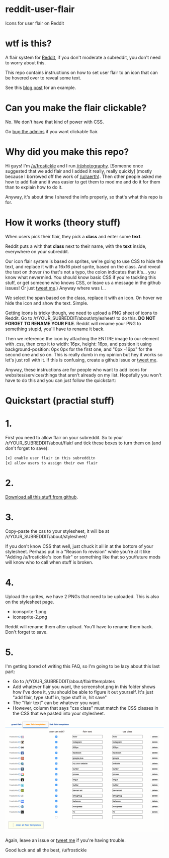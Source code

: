 # reddit-user-flair
Icons for user flair on Reddit

# wtf is this?

A flair system for [Reddit], if you don't moderate a subreddit, you don't need to worry about this.

This repo contains instructions on how to set user flair to an icon that can be hovered over to reveal some text.

See this [blog post] for an example.

# Can you make the flair clickable?

No. We don't have that kind of power with CSS.

Go [bug the admins] if you want clickable flair.

# Why did you make this repo?

Hi guys! I'm [/u/frostickle] and I run [/r/photography]. [Someone once suggested that we add flair and I added it really, really quickly] (mostly because I borrowed off the work of [/u/raerth]). Then other people asked me how to add flair and it was easier to get them to mod me and do it for them than to explain how to do it.

Anyway, it's about time I shared the info properly, so that's what this repo is for.

# How it works (theory stuff)

When users pick their flair, they pick a **class** and enter some **text**.

Reddit puts a <span> with that **class** next to their name, with the **text** inside, everywhere on your subreddit.

Our icon flair system is based on sprites, we're going to use CSS to hide the text, and replace it with a 16x16 pixel sprite, based on the class. And reveal the text on :hover (no that's not a typo, the colon indicates that it's... you know what nevermind. You should know basic CSS if you're tackling this stuff, or get someone who knows CSS, or leave us a message in the github issues! Or just [tweet me].) Anyway where was I... 

We select the span based on the class, replace it with an icon. On hover we hide the icon and show the text. Simple.

Getting icons is tricky though, we need to upload a PNG sheet of icons to Reddit. Go to /r/YOUR_SUBREDDIT/about/stylesheet/ to do this. **DO NOT FORGET TO RENAME YOUR FILE**. Reddit will rename your PNG to something stupid, you'll have to rename it back.

Then we reference the icon by attaching the ENTIRE image to our element with .css, then crop it to width: 16px, height: 16px, and position it using background-position: 0px 0px for the first one, and "0px -16px" for the second one and so on. This is really dumb in my opinion but hey it works so let's just roll with it. If this is confusing, create a github issue or [tweet me].

Anyway, these instructions are for people who want to add icons for websites/services/things that aren't already on my list. Hopefully you won't have to do this and you can just follow the quickstart:

# Quickstart (practial stuff)

# 1.
First you need to allow flair on your subreddit. So to your /r/YOUR_SUBREDDIT/about/flair/ and tick these boxes to turn them on (and don't forget to save):
```
[x] enable user flair in this subredditn
[x] allow users to assign their own flair
```

# 2.
[Download all this stuff from github].

# 3.
Copy-paste the css to your stylesheet, it will be at /r/YOUR_SUBREDDIT/about/stylesheet/

If you don't know CSS that well, just chuck it all in at the bottom of your stylesheet. Perhaps put in a "Reason fo revision" while you're at it like "Adding /u/frostickle's icon flair" or something like that so you/future mods will know who to call when stuff is broken.

# 4.
Upload the sprites, we have 2 PNGs that need to be uploaded. This is also on the stylesheet page.

* iconsprite-1.png
* iconsprite-2.png

Reddit will rename them after upload. You'll have to rename them back. Don't forget to save.

# 5.
I'm getting bored of writing this FAQ, so I'm going to be lazy about this last part:

* Go to /r/YOUR_SUBREDDIT/about/flair#templates
* Add whatever flair you want, the screenshot.png in this folder shows how I've done it, you should be able to figure it out yourself. It's just "add flair, type stuff in, type stuff in, hit save"
* The "flair text" can be whatever you want.
* However, column that says "css class" must match the CSS classes in the CSS that we pasted into your stylesheet.


![screenshot](screenshot.png)

Again, leave an issue or [tweet me] if you're having trouble.

Good luck and all the best, /u/frostickle

[Download all this stuff from github]: <https://github.com/david-ma/reddit-user-flair/archive/master.zip>
[Reddit]: <https://www.reddit.com>
[/u/frostickle]: <https://www.reddit.com/user/frostickle>
[/r/photography]: <https://www.reddit.com/r/photography>
[Someone once suggested that we add flair and I added it really quickly]: <https://www.reddit.com/r/metaphotography/comments/2abjg3/flair_is_coming/>
[/u/raerth]: <https://www.reddit.com/user/raerth>
[blog post]: <http://blog.redditphotography.com/post/91350776113/rphotography-now-has-flair-this-flair-is>
[bug the admins]: https://www.reddit.com/r/ideasfortheadmins/
[tweet me]: <https://twitter.com/frostickle>
